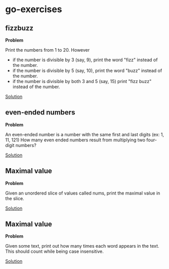 # go-exercises

## fizzbuzz
**Problem**

Print the numbers from 1 to 20. However
- if the number is divisible by 3 (say, 9), print the word "fizz" instead of the number.
- if the number is divisible by 5 (say, 10), print the word "buzz" instead of the number.
- if the number is divisible by both 3 and 5 (say, 15) print "fizz buzz" instead of the number.

[Solution](fizzbuzz/fizzbuzz.go)

## even-ended numbers
**Problem**

An even-ended number is a number with the same first and last digits (ex: 1, 11, 121)
How many even ended numbers result from multiplying two four-digit numbers?

[Solution](even-end/even-end.go)

## Maximal value
**Problem**

Given an unordered slice of values called nums, print the maximal value in the slice.

[Solution](max-val/max-val.go)

## Maximal value
**Problem**

Given some text, print out how many times each word appears in the text. This should count while being case insensitive.

[Solution](word-count/word-count.go)

